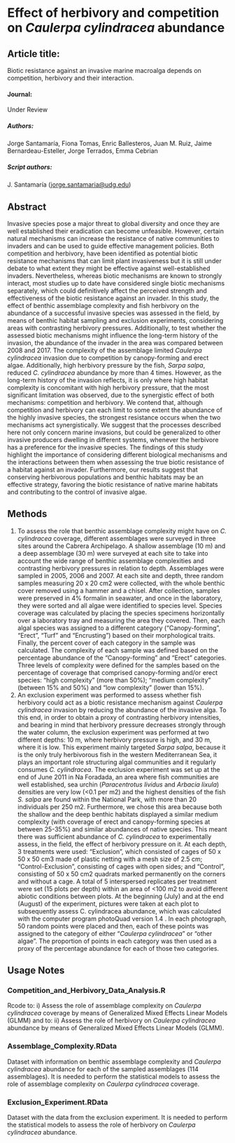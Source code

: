 # Effect of herbivory and competition on <i>Caulerpa cylindracea</i> abundance

## Article title:
Biotic resistance against an invasive marine macroalga depends on competition, herbivory and their interaction.

#### Journal:
Under Review

##### Authors:
Jorge Santamaría, Fiona Tomas, Enric Ballesteros, Juan M. Ruiz, Jaime Bernardeau-Esteller, Jorge Terrados, Emma Cebrian

##### Script authors:
J. Santamaría (jorge.santamaria@udg.edu)


## Abstract

Invasive species pose a major threat to global diversity and once they are well established their eradication can become unfeasible. However, certain natural mechanisms can increase the resistance of native communities to invaders and can be used to guide effective management policies. Both competition and herbivory, have been identified as potential biotic resistance mechanisms that can limit plant invasiveness but it is still under debate to what extent they might be effective against well-established invaders. Nevertheless, whereas biotic mechanisms are known to strongly interact, most studies up to date have considered single biotic mechanisms separately, which could definitively affect the perceived strength and effectiveness of the biotic resistance against an invader. In this study, the effect of benthic assemblage complexity and fish herbivory on the abundance of a successful invasive species was assessed in the field, by means of benthic habitat sampling and exclusion experiments, considering areas with contrasting herbivory pressures. Additionally, to test whether the assessed biotic mechanisms might influence the long-term history of the invasion, the abundance of the invader in the area was compared between 2008 and 2017. The complexity of the assemblage limited <i>Caulerpa cylindracea</i> invasion due to competition by canopy-forming and erect algae. Additionally, high herbivory pressure by the fish, <i>Sarpa salpa</i>, reduced <i>C. cylindracea</i> abundance by more than 4 times. However, as the long-term history of the invasion reflects, it is only where high habitat complexity is concomitant with high herbivory pressure, that the most significant limitation was observed, due to the synergistic effect of both mechanisms: competition and herbivory. We contend that, although competition and herbivory can each limit to some extent the abundance of the highly invasive species, the strongest resistance occurs when the two mechanisms act synergistically. We suggest that the processes described here not only concern marine invasions, but could be generalized to other invasive producers dwelling in different systems, whenever the herbivore has a preference for the invasive species. The findings of this study highlight the importance of considering different biological mechanisms and the interactions between them when assessing the true biotic resistance of a habitat against an invader. Furthermore, our results suggest that conserving herbivorous populations and benthic habitats may be an effective strategy, favoring the biotic resistance of native marine habitats and contributing to the control of invasive algae.

## Methods

1) To assess the role that benthic assemblage complexity might have on <i>C. cylindracea</i> coverage, different assemblages were surveyed in three sites around the Cabrera Archipelago. A shallow assemblage (10 m) and a deep assemblage (30 m) were surveyed at each site to take into account the wide range of benthic assemblage complexities and contrasting herbivory pressures in relation to depth. Assemblages were sampled in 2005, 2006 and 2007. At each site and depth, three random samples measuring 20 x 20 cm2 were collected, with the whole benthic cover removed using a hammer and a chisel. After collection, samples were preserved in 4% formalin in seawater, and once in the laboratory, they were sorted and all algae were identified to species level. Species coverage was calculated by placing the species specimens horizontally over a laboratory tray and measuring the area they covered. Then, each algal species was assigned to a different category (“Canopy-forming”, “Erect”, “Turf” and “Encrusting”) based on their morphological traits. Finally, the percent cover of each category in the sample was calculated. 
The complexity of each sample was defined based on the percentage abundance of the “Canopy-forming” and “Erect” categories. Three levels of complexity were defined for the samples based on the percentage of coverage that comprised canopy-forming and/or erect species: “high complexity” (more than 50%); “medium complexity” (between 15% and 50%) and “low complexity” (lower than 15%).
2) An exclusion experiment was performed to assess whether fish herbivory could act as a biotic resistance mechanism against <i>Caulerpa cylindracea</i> invasion by reducing the abundance of the invasive alga. To this end, in order to obtain a proxy of contrasting herbivory intensities, and bearing in mind that herbivory pressure decreases strongly through the water column, the exclusion experiment was performed at two different depths: 10 m, where herbivory pressure is high, and 30 m, where it is low.
This experiment mainly targeted <i>Sarpa salpa</i>, because it is the only truly herbivorous fish in the western Mediterranean Sea, it plays an important role structuring algal communities and it regularly consumes <i>C. cylindracea</i>. 
The exclusion experiment was set up at the end of June 2011 in Na Foradada, an area where fish communities are well established, sea urchin (<i>Paracentrotus lividus</i> and <i>Arbacia lixula</i>) densities are very low (<0.1 per m2) and the highest densities of the fish <i>S. salpa</i> are found within the National Park, with more than 20 individuals per 250 m2. Furthermore, we chose this area because both the shallow and the deep benthic habitats displayed a similar medium complexity (with coverage of erect and canopy-forming species at between 25-35%) and similar abundances of native species. This meant there was sufficient abundance of <i>C. cylindracea</i> to experimentally assess, in the field, the effect of herbivory pressure on it.
At each depth, 3 treatments were used: “Exclusion”, which consisted of cages of 50 x 50 x 50 cm3 made of plastic netting with a mesh size of 2.5 cm; “Control-Exclusion”, consisting of cages with open sides; and “Control”, consisting of 50 x 50 cm2 quadrats marked permanently on the corners and without a cage. A total of 5 interspersed replicates per treatment were set (15 plots per depth) within an area of <100 m2 to avoid different abiotic conditions between plots. At the beginning (July) and at the end (August) of the experiment, pictures were taken at each plot to subsequently assess C. cylindracea abundance, which was calculated with the computer program photoQuad version 1.4 . In each photograph, 50 random points were placed and then, each of these points was assigned to the category of either “<i>Caulerpa cylindracea</i>” or “other algae”. The proportion of points in each category was then used as a proxy of the percentage abundance for each of those two categories.

## Usage Notes

### Competition_and_Herbivory_Data_Analysis.R
Rcode to: i) Assess the role of assemblage complexity on <i>Caulerpa cylindracea</i> coverage by means of Generalized Mixed Effects Linear Models (GLMM) and to: ii) Assess the role of herbivory on <i>Caulerpa cylindracea</i> abundance by means of Generalized Mixed Effects Linear Models (GLMM).

### Assemblage_Complexity.RData
Dataset with information on benthic assemblage complexity and <i>Caulerpa cylindracea</i> abundance for each of the sampled assemblages (114 assemblages). It is needed to perform the statistical models to assess the role of assemblage complexity on <i>Caulerpa cylindracea</i> coverage.

### Exclusion_Experiment.RData
Dataset with the data from the exclusion experiment. It is needed to perform the statistical models to assess the role of herbivory on <i>Caulerpa cylindracea</i> abundance.
